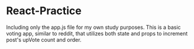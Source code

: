 # React-Practice
Including only the app.js file for my own study purposes.  This is a basic voting app, similar to reddit, that utilizes both state and props to increment post's upVote count and order. 
